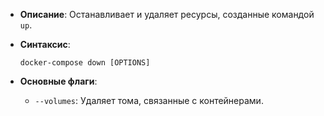 - **Описание**: Останавливает и удаляет ресурсы, созданные командой `up`.
- **Синтаксис**:
    
    `docker-compose down [OPTIONS]`
    
- **Основные флаги**:
    
    - `--volumes`: Удаляет тома, связанные с контейнерами.
    